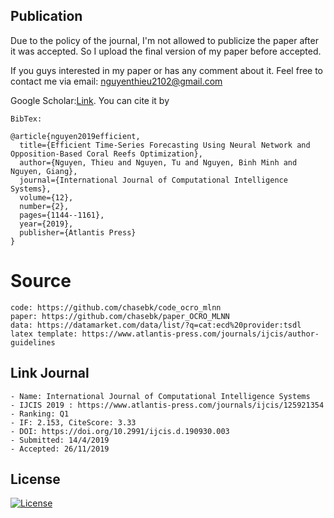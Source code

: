 
## Publication
Due to the policy of the journal, I'm not allowed to publicize the paper after it was accepted. So I upload the final version of my paper before accepted.

If you guys interested in my paper or has any comment about it. Feel free to contact me via email: nguyenthieu2102@gmail.com

Google Scholar:[Link](https://scholar.google.com/scholar?hl=vi&as_sdt=0%2C5&q=Efficient+Time-Series+Forecasting+Using+Neural+Network+and+Opposition-Based+Coral+Reefs+Optimization&btnG=). You can cite it by
```code 
BibTex:

@article{nguyen2019efficient,
  title={Efficient Time-Series Forecasting Using Neural Network and Opposition-Based Coral Reefs Optimization},
  author={Nguyen, Thieu and Nguyen, Tu and Nguyen, Binh Minh and Nguyen, Giang},
  journal={International Journal of Computational Intelligence Systems},
  volume={12},
  number={2},
  pages={1144--1161},
  year={2019},
  publisher={Atlantis Press}
}

``` 

# Source

```code 
code: https://github.com/chasebk/code_ocro_mlnn
paper: https://github.com/chasebk/paper_OCRO_MLNN
data: https://datamarket.com/data/list/?q=cat:ecd%20provider:tsdl
latex template: https://www.atlantis-press.com/journals/ijcis/author-guidelines
```


## Link Journal  
```code
- Name: International Journal of Computational Intelligence Systems
- IJCIS 2019 : https://www.atlantis-press.com/journals/ijcis/125921354
- Ranking: Q1
- IF: 2.153, CiteScore: 3.33
- DOI: https://doi.org/10.2991/ijcis.d.190930.003
- Submitted: 14/4/2019
- Accepted: 26/11/2019
```

 
## License

[![License](https://img.shields.io/badge/License-Apache%202.0-blue.svg)](https://opensource.org/licenses/Apache-2.0)
  
  